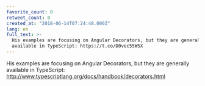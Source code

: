 ```yaml
---
favorite_count: 0
retweet_count: 0
created_at: "2018-06-14T07:24:48.000Z"
lang: en
full_text: >-
  His examples are focusing on Angular Decorators, but they are generally
  available in TypeScript: https://t.co/D0vec55W5X
---
```


His examples are focusing on Angular Decorators, but they are generally
available in TypeScript:
<http://www.typescriptlang.org/docs/handbook/decorators.html>
